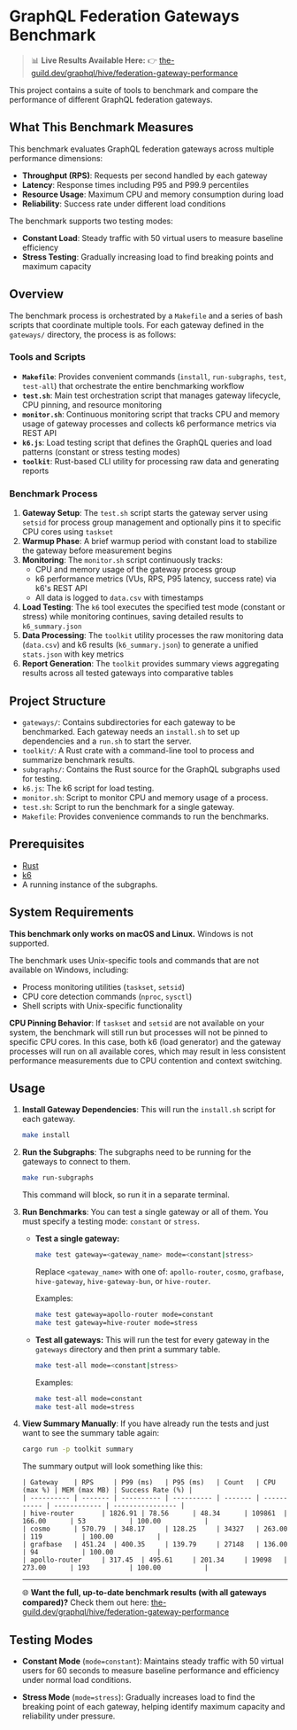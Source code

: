 # GraphQL Federation Gateways Benchmark

> 📊 **Live Results Available Here:**
> 👉 [the-guild.dev/graphql/hive/federation-gateway-performance](http://the-guild.dev/graphql/hive/federation-gateway-performance)

This project contains a suite of tools to benchmark and compare the performance of different GraphQL federation gateways.

## What This Benchmark Measures

This benchmark evaluates GraphQL federation gateways across multiple performance dimensions:

- **Throughput (RPS)**: Requests per second handled by each gateway
- **Latency**: Response times including P95 and P99.9 percentiles
- **Resource Usage**: Maximum CPU and memory consumption during load
- **Reliability**: Success rate under different load conditions

The benchmark supports two testing modes:
- **Constant Load**: Steady traffic with 50 virtual users to measure baseline efficiency
- **Stress Testing**: Gradually increasing load to find breaking points and maximum capacity

## Overview

The benchmark process is orchestrated by a `Makefile` and a series of bash scripts that coordinate multiple tools. For each gateway defined in the `gateways/` directory, the process is as follows:

### Tools and Scripts

- **`Makefile`**: Provides convenient commands (`install`, `run-subgraphs`, `test`, `test-all`) that orchestrate the entire benchmarking workflow
- **`test.sh`**: Main test orchestration script that manages gateway lifecycle, CPU pinning, and resource monitoring
- **`monitor.sh`**: Continuous monitoring script that tracks CPU and memory usage of gateway processes and collects k6 performance metrics via REST API
- **`k6.js`**: Load testing script that defines the GraphQL queries and load patterns (constant or stress testing modes)
- **`toolkit`**: Rust-based CLI utility for processing raw data and generating reports

### Benchmark Process

1.  **Gateway Setup**: The `test.sh` script starts the gateway server using `setsid` for process group management and optionally pins it to specific CPU cores using `taskset`
2.  **Warmup Phase**: A brief warmup period with constant load to stabilize the gateway before measurement begins
3.  **Monitoring**: The `monitor.sh` script continuously tracks:
     - CPU and memory usage of the gateway process group
     - k6 performance metrics (VUs, RPS, P95 latency, success rate) via k6's REST API
     - All data is logged to `data.csv` with timestamps
4.  **Load Testing**: The `k6` tool executes the specified test mode (constant or stress) while monitoring continues, saving detailed results to `k6_summary.json`
5.  **Data Processing**: The `toolkit` utility processes the raw monitoring data (`data.csv`) and k6 results (`k6_summary.json`) to generate a unified `stats.json` with key metrics
6.  **Report Generation**: The `toolkit` provides summary views aggregating results across all tested gateways into comparative tables

## Project Structure

- `gateways/`: Contains subdirectories for each gateway to be benchmarked. Each gateway needs an `install.sh` to set up dependencies and a `run.sh` to start the server.
- `toolkit/`: A Rust crate with a command-line tool to process and summarize benchmark results.
- `subgraphs/`: Contains the Rust source for the GraphQL subgraphs used for testing.
- `k6.js`: The k6 script for load testing.
- `monitor.sh`: Script to monitor CPU and memory usage of a process.
- `test.sh`: Script to run the benchmark for a single gateway.
- `Makefile`: Provides convenience commands to run the benchmarks.

## Prerequisites

- [Rust](https://www.rust-lang.org/tools/install)
- [k6](https://k6.io/docs/getting-started/installation/)
- A running instance of the subgraphs.

## System Requirements

**This benchmark only works on macOS and Linux.** Windows is not supported.

The benchmark uses Unix-specific tools and commands that are not available on Windows, including:
- Process monitoring utilities (`taskset`, `setsid`)
- CPU core detection commands (`nproc`, `sysctl`)
- Shell scripts with Unix-specific functionality

**CPU Pinning Behavior**: If `taskset` and `setsid` are not available on your system, the benchmark will still run but processes will not be pinned to specific CPU cores. In this case, both k6 (load generator) and the gateway processes will run on all available cores, which may result in less consistent performance measurements due to CPU contention and context switching.

## Usage

1.  **Install Gateway Dependencies**:
    This will run the `install.sh` script for each gateway.
    ```bash
    make install
    ```

2.  **Run the Subgraphs**:
    The subgraphs need to be running for the gateways to connect to them.
    ```bash
    make run-subgraphs
    ```
    This command will block, so run it in a separate terminal.

3.  **Run Benchmarks**:
    You can test a single gateway or all of them. You must specify a testing mode: `constant` or `stress`.

    *   **Test a single gateway:**
        ```bash
        make test gateway=<gateway_name> mode=<constant|stress>
        ```
        Replace `<gateway_name>` with one of: `apollo-router`,  `cosmo`, `grafbase`, `hive-gateway`, `hive-gateway-bun`, or `hive-router`.

        Examples:
        ```bash
        make test gateway=apollo-router mode=constant
        make test gateway=hive-router mode=stress
        ```

    *   **Test all gateways:**
        This will run the test for every gateway in the `gateways` directory and then print a summary table.
        ```bash
        make test-all mode=<constant|stress>
        ```

        Examples:
        ```bash
        make test-all mode=constant
        make test-all mode=stress
        ```

4.  **View Summary Manually**:
    If you have already run the tests and just want to see the summary table again:
    ```bash
    cargo run -p toolkit summary
    ```

    The summary output will look something like this:

    ```
    | Gateway    | RPS     | P99 (ms)   | P95 (ms)   | Count   | CPU (max %) | MEM (max MB) | Success Rate (%) |
    | ---------- | ------- | ---------- | ---------- | ------- | ----------- | ------------ | ---------------- |
    | hive-router       | 1826.91 | 78.56      | 48.34      | 109861  | 166.00      | 53           | 100.00           |
    | cosmo      | 570.79  | 348.17     | 128.25     | 34327   | 263.00      | 119          | 100.00           |
    | grafbase   | 451.24  | 400.35     | 139.79     | 27148   | 136.00      | 94           | 100.00           |
    | apollo-router     | 317.45  | 495.61     | 201.34     | 19098   | 273.00      | 193          | 100.00           |
    ```

     ---
    🌐 **Want the full, up-to-date benchmark results (with all gateways compared)?**
    Check them out here: [the-guild.dev/graphql/hive/federation-gateway-performance](http://the-guild.dev/graphql/hive/federation-gateway-performance)

## Testing Modes

- **Constant Mode** (`mode=constant`): Maintains steady traffic with 50 virtual users for 60 seconds to measure baseline performance and efficiency under normal load conditions.

- **Stress Mode** (`mode=stress`): Gradually increases load to find the breaking point of each gateway, helping identify maximum capacity and reliability under pressure.
